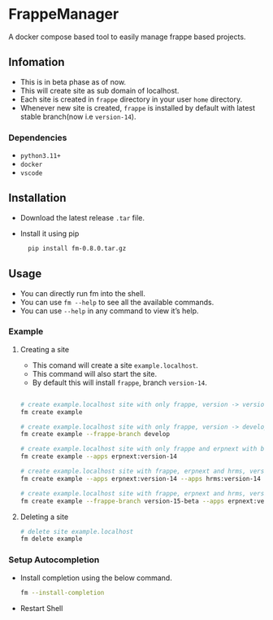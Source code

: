 # FrappeManager

A docker compose based tool to easily manage frappe based projects.


## Infomation

-   This is in beta phase as of now.
-   This will create site as sub domain of localhost.
-   Each site is created in `frappe` directory in your user `home` directory.
-   Whenever new site is created, `frappe` is installed by default with latest stable branch(now i.e `version-14`).


### Dependencies

-   `python3.11+`
-   `docker`
-   `vscode`


## Installation

-   Download the latest release `.tar` file.
-   Install it using pip
    
    ```bash
      pip install fm-0.8.0.tar.gz
    ```


## Usage

-   You can directly run fm into the shell.
-   You can use `fm --help` to see all the available commands.
-   You can use `--help` in any command to view it&rsquo;s help.


### Example

1.  Creating a site

    -   This comand will create a site `example.localhost`.
    -   This command will also start the site.
    -   By default this will install `frappe`, branch `version-14`.
    
    ```bash
    
    # create example.localhost site with only frappe, version -> version-14
    fm create example
    
    # create example.localhost site with only frappe, version -> develop
    fm create example --frappe-branch develop
    
    # create example.localhost site with only frappe and erpnext with branch version-14
    fm create example --apps erpnext:version-14
    
    # create example.localhost site with frappe, erpnext and hrms, version -> version-14
    fm create example --apps erpnext:version-14 --apps hrms:version-14
    
    # create example.localhost site with frappe, erpnext and hrms, version -> version-15-beta
    fm create example --frappe-branch version-15-beta --apps erpnext:version-15-beta --apps hrms:version-15-beta
    ```

2.  Deleting a site

    ```bash
    # delete site example.localhost
    fm delete example
    ```


### Setup Autocompletion

-   Install completion using the below command.
    
    ```bash
    fm --install-completion
    ```
-   Restart Shell
